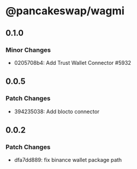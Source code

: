 # @pancakeswap/wagmi

## 0.1.0

### Minor Changes

- 0205708b4: Add Trust Wallet Connector #5932

## 0.0.5


### Patch Changes

- 394235038: Add blocto connector

## 0.0.2

### Patch Changes

- dfa7dd889: fix binance wallet package path
